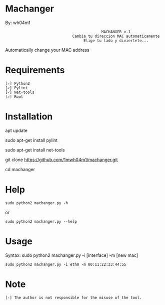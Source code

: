 # Machanger

By: wh04m1

                                               MACHANGER v.1
                                  Cambia tu direccion MAC automaticamente
                                       Elige tu lado y diviertete...
                                                 
Automatically change your MAC address


# Requirements

    [✓] Python2 
    [✓] Pylint 
    [✓] Net-tools
    [✓] Root

# Installation 

apt update
    
sudo apt-get install pylint 
   
sudo apt-get install net-tools
  
git clone https://github.com/1mwh04m1/machanger.git

cd machanger
    

# Help

    sudo python2 machanger.py -h 

or

    sudo python2 machanger.py --help

# Usage

Syntax: sudo python2 machanger.py -i [interface] -m [new mac]

    sudo python2 machanger.py -i eth0 -m 00:11:22:33:44:55
    
# Note

    [-] The author is not responsible for the misuse of the tool.

